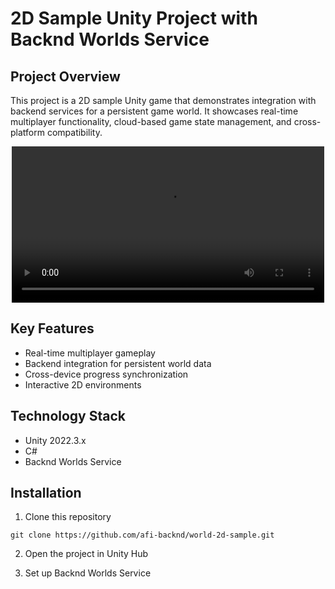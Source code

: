 # 2D Sample Unity Project with Backnd Worlds Service

## Project Overview
This project is a 2D sample Unity game that demonstrates integration with backend services for a persistent game world. It showcases real-time multiplayer functionality, cloud-based game state management, and cross-platform compatibility.

<div align="center">
  <video src="https://github.com/user-attachments/assets/b6d15671-fa92-450f-bcae-10a08918f3b3" width="500" />
</div>

## Key Features
- Real-time multiplayer gameplay
- Backend integration for persistent world data
- Cross-device progress synchronization
- Interactive 2D environments

## Technology Stack
- Unity 2022.3.x
- C#
- Backnd Worlds Service

## Installation
1. Clone this repository
```
git clone https://github.com/afi-backnd/world-2d-sample.git
```
2. Open the project in Unity Hub

3. Set up Backnd Worlds Service
